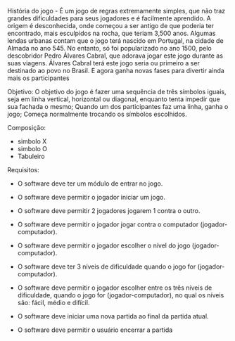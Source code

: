 História do jogo -  É um jogo de regras extremamente simples, que não traz grandes dificuldades para seus jogadores e é facilmente aprendido.
A origem é desconhecida, onde começou a ser antigo de que poderia ter encontrado, mais esculpidos na rocha, que teriam 3,500 anos.
Algumas lendas urbanas contam que o jogo terá nascido em Portugal, na cidade de Almada no ano 545.
No entanto, só foi popularizado no ano 1500, pelo descobridor Pedro Álvares Cabral, que adorava jogar este jogo durante as suas viagens.
Álvares Cabral terá este jogo seria ou primeiro a ser destinado ao povo no Brasil.
E agora ganha novas fases para divertir ainda mais os participantes

Objetivo: O objetivo do jogo é fazer uma sequência de três símbolos iguais, seja em linha vertical, horizontal ou diagonal,
enquanto tenta impedir que sua fachada o mesmo; Quando um dos participantes faz uma linha, ganha o jogo;
Começa normalmente trocando os símbolos escolhidos.

Composição:
- simbolo X
- simbolo O
- Tabuleiro

Requisitos:
- O software deve ter um módulo de entrar no jogo.

- O software deve permitir o jogador iniciar um jogo.

- O software deve permitir 2 jogadores jogarem 1 contra o outro.

- O software deve permitir o jogador jogar contra o computador (jogador-computador).

- O software deve permitir o jogador escolher o nível do jogo (jogador-computador).

- O software deve ter 3 níveis de dificuldade quando o jogo for (jogador-computador).

- O software deve permitir o jogador escolher entre os três níveis de dificuldade, quando o jogo for (jogador-computador), no qual os níveis são: fácil, médio e difícil.

- O software deve iniciar uma nova partida ao final da partida atual.

- O software deve permitir o usuário encerrar a partida

